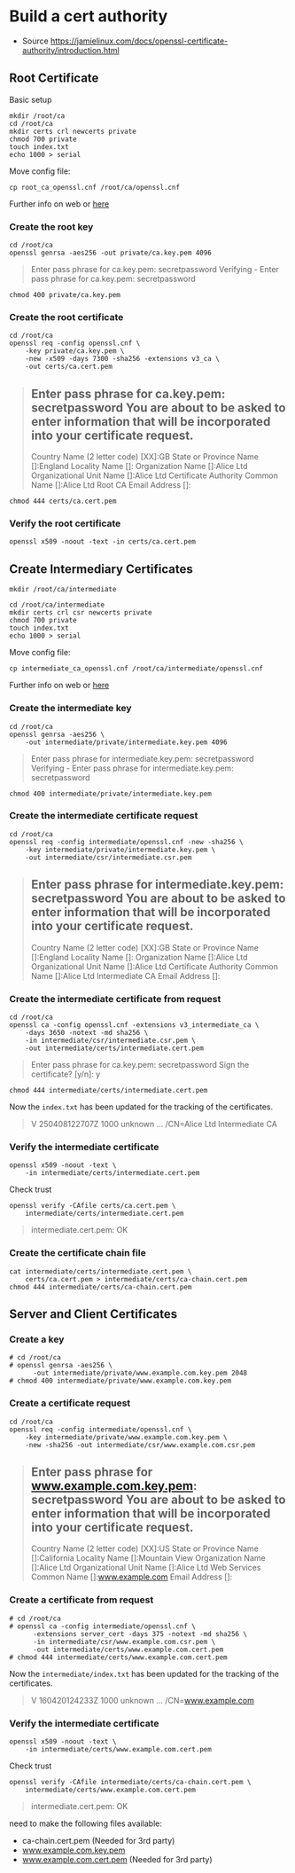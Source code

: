 # Build a cert authority

* Source https://jamielinux.com/docs/openssl-certificate-authority/introduction.html


## Root Certificate

Basic setup

```
mkdir /root/ca
cd /root/ca
mkdir certs crl newcerts private
chmod 700 private
touch index.txt
echo 1000 > serial
```

Move config file:

`cp root_ca_openssl.cnf /root/ca/openssl.cnf`

Further info on web or [here](./security/CertificateAuth/Further_info_on_config.md)

### Create the root key

```
cd /root/ca
openssl genrsa -aes256 -out private/ca.key.pem 4096
```

> Enter pass phrase for ca.key.pem: secretpassword
> Verifying - Enter pass phrase for ca.key.pem: secretpassword

```
chmod 400 private/ca.key.pem
```

### Create the root certificate

```
cd /root/ca
openssl req -config openssl.cnf \
    -key private/ca.key.pem \
    -new -x509 -days 7300 -sha256 -extensions v3_ca \
    -out certs/ca.cert.pem
```

> Enter pass phrase for ca.key.pem: secretpassword
> You are about to be asked to enter information that will be incorporated
> into your certificate request.
> -----
> Country Name (2 letter code) [XX]:GB
> State or Province Name []:England
> Locality Name []:
> Organization Name []:Alice Ltd
> Organizational Unit Name []:Alice Ltd Certificate Authority
> Common Name []:Alice Ltd Root CA
> Email Address []:

```
chmod 444 certs/ca.cert.pem
```

### Verify the root certificate

```
openssl x509 -noout -text -in certs/ca.cert.pem
```

## Create Intermediary Certificates

```
mkdir /root/ca/intermediate
```

```
cd /root/ca/intermediate
mkdir certs crl csr newcerts private
chmod 700 private
touch index.txt
echo 1000 > serial
```

Move config file:

`cp intermediate_ca_openssl.cnf /root/ca/intermediate/openssl.cnf`

Further info on web or [here](./security/CertificateAuth/Further_info_on_config.md)

### Create the intermediate key

```
cd /root/ca
openssl genrsa -aes256 \
    -out intermediate/private/intermediate.key.pem 4096
```

> Enter pass phrase for intermediate.key.pem: secretpassword
> Verifying - Enter pass phrase for intermediate.key.pem: secretpassword

```
chmod 400 intermediate/private/intermediate.key.pem
```

### Create the intermediate certificate request

```
cd /root/ca
openssl req -config intermediate/openssl.cnf -new -sha256 \
    -key intermediate/private/intermediate.key.pem \
    -out intermediate/csr/intermediate.csr.pem
```

> Enter pass phrase for intermediate.key.pem: secretpassword
> You are about to be asked to enter information that will be incorporated
> into your certificate request.
> -----
> Country Name (2 letter code) [XX]:GB
> State or Province Name []:England
> Locality Name []:
> Organization Name []:Alice Ltd
> Organizational Unit Name []:Alice Ltd Certificate Authority
> Common Name []:Alice Ltd Intermediate CA
> Email Address []:

### Create the intermediate certificate from request

```
cd /root/ca
openssl ca -config openssl.cnf -extensions v3_intermediate_ca \
    -days 3650 -notext -md sha256 \
    -in intermediate/csr/intermediate.csr.pem \
    -out intermediate/certs/intermediate.cert.pem
```

> Enter pass phrase for ca.key.pem: secretpassword
> Sign the certificate? [y/n]: y

```
chmod 444 intermediate/certs/intermediate.cert.pem
```

Now the `index.txt` has been updated for the tracking of the certificates.

> V 250408122707Z 1000 unknown ... /CN=Alice Ltd Intermediate CA

### Verify the intermediate certificate

```
openssl x509 -noout -text \
    -in intermediate/certs/intermediate.cert.pem
```

Check trust

```
openssl verify -CAfile certs/ca.cert.pem \
    intermediate/certs/intermediate.cert.pem
```

> intermediate.cert.pem: OK

### Create the certificate chain file

```
cat intermediate/certs/intermediate.cert.pem \
    certs/ca.cert.pem > intermediate/certs/ca-chain.cert.pem
chmod 444 intermediate/certs/ca-chain.cert.pem
```

## Server and Client Certificates

### Create a key

```
# cd /root/ca
# openssl genrsa -aes256 \
      -out intermediate/private/www.example.com.key.pem 2048
# chmod 400 intermediate/private/www.example.com.key.pem
```

### Create a certificate request

```
cd /root/ca
openssl req -config intermediate/openssl.cnf \
    -key intermediate/private/www.example.com.key.pem \
    -new -sha256 -out intermediate/csr/www.example.com.csr.pem
```

> Enter pass phrase for www.example.com.key.pem: secretpassword
> You are about to be asked to enter information that will be incorporated
> into your certificate request.
> -----
> Country Name (2 letter code) [XX]:US
> State or Province Name []:California
> Locality Name []:Mountain View
> Organization Name []:Alice Ltd
> Organizational Unit Name []:Alice Ltd Web Services
> Common Name []:www.example.com
> Email Address []:

### Create a certificate from request

```
# cd /root/ca
# openssl ca -config intermediate/openssl.cnf \
      -extensions server_cert -days 375 -notext -md sha256 \
      -in intermediate/csr/www.example.com.csr.pem \
      -out intermediate/certs/www.example.com.cert.pem
# chmod 444 intermediate/certs/www.example.com.cert.pem
```

Now the `intermediate/index.txt` has been updated for the tracking of the certificates.

> V 160420124233Z 1000 unknown ... /CN=www.example.com

### Verify the intermediate certificate

```
openssl x509 -noout -text \
    -in intermediate/certs/www.example.com.cert.pem
```

Check trust

```
openssl verify -CAfile intermediate/certs/ca-chain.cert.pem \
    intermediate/certs/www.example.com.cert.pem
```

> intermediate.cert.pem: OK

need to make the following files available:

* ca-chain.cert.pem (Needed for 3rd party)
* www.example.com.key.pem
* www.example.com.cert.pem (Needed for 3rd party)
